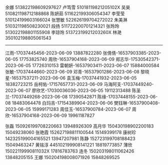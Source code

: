 余娜 513822198609297627
卢笃雪 51018119821205102X
吴昊 510821198712188868
陈妍茹 511622199306054347
李莹莹 510124199603166024
张慧敏 522626199704272022
朱美淋 510321198508230021
段扬 511722200701214321
张玲玲 513022198801155908
李琼玲 51372319921203260X
林滟 350102198805061543

---

江雨-17037445456-2023-06-09 13887822280
张倩倩-16537903385-2023-06-05 17753825740
周欣-16537904168-2023-06-09
郑志华-17530542371-2023-06-05 17726310153
雷朝妍-16537903411-2023-06-07 15884000584
张敏-17037444660-2023-06-09
邓青-16537901286-2023-06-08
黎晓星-16537537211-2023-06-06
袁玉梅-17037441932-2023-06-05 18382723215
岳柯佑-17157657731-2023-06-09
马海阿支-17037449240-2023-06-07
廖欣艺-17030036036-2023-06-05 19112313488
陈圣兰-17037449268-2023-06-08 17390542871
陈缘-17037448155-2023-06-08 18483064478
白玛吉-17154389904-2023-06-06
樊钰琳-16537900408-2023-06-05 15999171283
周佳玉-16537900784-2023-06-07
周欣-16537904168-2023-06-09 19961187827

张磊 150926199708220663 13948926309
高月华 150430198902200183 15049238060
张艳霞 152627198811100544 15149399178
康树珍 142325199004165521 13947207981
陈静 152723199708188423 15049463247
黄铭淳 445102199908141221 18819773857
薄欣 15022119990811032X 17816783763
连冬 150203198011062426 13848205155
王娜 150204198008071926 15848269525
